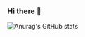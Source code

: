 ### Hi there 👋
![Anurag's GitHub stats](https://github-readme-stats.vercel.app/api?username=Shnrqpdr&show_icons=true)
<!--
**Shnrqpdr/Shnrqpdr** is a ✨ _special_ ✨ repository because its `README.md` (this file) appears on your GitHub profile.

Here are some ideas to get you started:

- 🔭 I’m currently working on ...
- 🌱 I’m currently learning ...
- 👯 I’m looking to collaborate on ...
- 🤔 I’m looking for help with ...
- 💬 Ask me about ...
- 📫 How to reach me: ...
- 😄 Pronouns: ...
- ⚡ Fun fact: ...
-->

